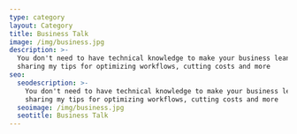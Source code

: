 ```yaml
---
type: category
layout: Category
title: Business Talk
image: /img/business.jpg
description: >-
  You don't need to have technical knowledge to make your business leaner. I'm
  sharing my tips for optimizing workflows, cutting costs and more
seo:
  seodescription: >-
    You don't need to have technical knowledge to make your business leaner. I'm
    sharing my tips for optimizing workflows, cutting costs and more
  seoimage: /img/business.jpg
  seotitle: Business Talk
---
```


